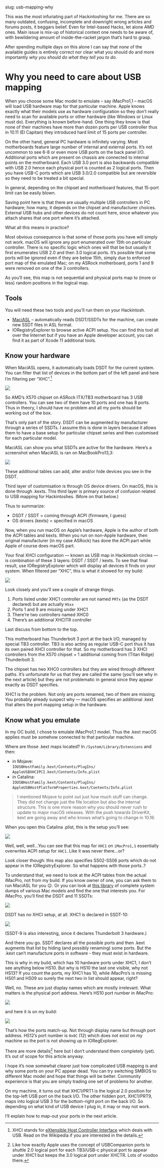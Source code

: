 slug: usb-mapping-why

This was the most infuriating part of Hackintoshing for me. There are so many outdated, confusing, incomplete and downright wrong articles and forums posts, it beggars belief. Even for Intel-based Hacks, let alone AMD ones. 
Main issue is mix-up of historical context one needs to be aware of, with bewildering amount of inside-the-racket jargon that’s hard to grasp.

After spending multiple days on this alone I can say that *none* of the available guides is entirely correct nor clear what you should do and more importantly *why you should do what they tell you to do*. 

# Why you need to care about USB mapping

When you choose some Mac model to emulate – say iMacPro1,1 – macOS will load USB hardware map for that particular machine. Apple knows exactly what their models use as hardware configuration so they don’t really need to scan for available ports or other hardware (like Windows or Linux must do). Everything is known before-hand. One thing they know is that none of their machines have more than dozen ports per USB controller thus in 10.11 (El Capitan) they introduced hard limit of 15 ports per controller. 

On the other hand, general PC hardware is infinitely varying. Most motherboards feature large number of internal and external ports. It’s not uncommon to see 6-8 or even more USB ports on the back panel I/O. Additional ports which are present on chassis are connected to internal points on the motherboard. Each USB 3.0 port is also backwards compatible with USB 2.0 hence each physical port is counted as 2 logical ports. Then you have USB-C ports which are USB 3.0/2.0 compatible but are reversible so they need to be treated a bit special. 

In general, depending on the chipset and motherboard features, that 15-port limit can be easily blown.

Saving point here is that there are usually multiple USB controllers in PC hardware; how many, it depends on the chipset and manufacturer choices. External USB hubs and other devices do not count here, since whatever you attach shares that one port where it’s attached.

What all this means in practice?

Most obvious consequence is that some of those ports you have will simply not work. macOS will ignore any port enumerated over 15th on particular controller. There is no specific logic which ones will that be but usually it first enumerates USB 2.0 and then 3.0 logical ports. It’s possible that some ports will be ignored even if they are below 15th, simply due to enforced port map of the emulated Mac; on my ASRock motherboard, ports 1 and 9 were removed on one of the 3 controllers.

As you’ll see, this map is not sequential and physical ports map to (more or less) random positions in the logical map.

## Tools

You will need these two tools and you’ll run them on your Hackintosh.

* [MaciASL](https://github.com/acidanthera/MaciASL) – automatically reads DSDT/SSDTs for the machine, can create new SSDT files in ASL format.
* IORegistryExplorer to browse active ACPI setup. You can find this tool all over the Internet but if you have an Apple developer account, you can find it as part of Xcode 11 additional tools. 

## Know your hardware

When MaciASL opens, it automatically loads DSDT for the current system. You can filter that list of devices in the bottom part of the left panel and here I’m filtering per “XHC”.[^1]

![](usb-map/maciasl-ryzen-dsdt-xhc.png)

So AMD’s X570 chipset on ASRock ITX/TB3 motherboard has 3 USB controllers. You can see two of them have 10 ports and one has 8 ports. Thus in theory, I should have no problem and all my ports should be working out of the box.

That’s only part of the story. DSDT can be augmented by manufacturer through a series of SSDTs. I assume this is done in layers because it allows them to have a base setup for particular chipset series and then customised for each particular model. 

MaciASL can show you what SSDTs are active for the hardware. Here’s a screenshot when MaciASL is ran on MacBookPro13,3:

![](usb-map/maciasl-ACPI-tables.png)

These additional tables can add, alter and/or hide devices you see in the DSDT.

Third layer of customisation is through OS device drivers. On macOS, this is done through .kexts. This third layer is primary source of confusion related to USB mapping for Hackintoshes. (More on that below.)

Thus to summarize:

- DSDT / SSDT = coming through ACPI (firmware, I guess)
- OS drivers (kexts) = specified in macOS

Now, when you run macOS on Apple’s hardware, Apple is the author of both the ACPI tables and kexts. When you run on non-Apple hardware, then original manufacturer (in my case ASRock) has done the ACPI part while Apple of course does macOS part.

Your final XHCI configuration — known as USB map in Hackintosh circles — is combination of these 3 layers: DSDT / SSDT / kexts. To see that final result, use IORegistryExplorer which will display all devices it finds on your system. When filtered per “XHC”, this is what it showed for my build:

![](usb-map/ioreg-xhc-00.png)

Look closely and you’ll see a couple of strange things.

1. Ports listed under XHC1 controller are not named `PRTx` (as the DSDT declared) but are actually `HSxx`
2. Ports 1 and 9 are missing under XHC1
3. There’re two controllers named XHC0
4. There’s an additional XHCITR controller

Last discuss from bottom to the top. 

This motherboard has Thunderbolt 3 port at the back I/O, managed by special TB3 controller. TB3 is also acting as regular USB-C port thus it has its own paired XHCI controller for that. So my motherboard has 3 XHCI controllers from the X570 chipset + 1 additional coming from (Titan Ridge) Thunderbolt 3.

The chipset has two XHC0 controllers but they are wired through different paths. It’s unfortunate for us that they are called the same (you’ll see why in the next article) but they are not problematic in general since they appear exactly as DSDT specifies.

XHC1 is the problem. Not only are ports renamed, two of them are missing. You probably already suspect why — macOS specifies an additional .kext that alters the port mapping setup in the hardware.

## Know what you emulate

In my OC build, I chose to emulate iMacPro1,1 model. Thus the .kext macOS applies must be somehow connected to that particular machine.

Where are those .kext maps located? In `/System/Library/Extensions` and then:

- in Mojave:\
`IOUSBHostFamily.kext/Contents/PlugIns/`
`AppleUSBXHCIPCI.kext/Contents/Info.plist`
- in Catalina:\
`IOUSBHostFamily.kext/Contents/PlugIns/`\
`AppleUSBHostPlatformProperties.kext/Contents/Info.plist`

> I mentioned Mojave to point out just how much stuff can change. They did not change just the file location but also the internal structure. This is one more reason why you should never rush to update to major macOS releases. With the push towards DriverKit, kext are going away and who knows what’s going to change in 10.16.

When you open this Catalina .plist, this is the setup you’ll see:

![](usb-map/iMacPro-kext-map.png)

Well, well, well…You can see that this map for `XHC1` on `iMacPro1,1` essentially overwrites ACPI setup for `XHC1`. Like it was never there…or?

Look closer though: this map also specifies SS02-SS06 ports which do not appear in the IORegistryExplorer. So what happens with those ports..?

To understand that, we need to look at the ACPI tables from the actual iMacPro, not from my build. If you know owner of one, you can ask them to run MaciASL for you 😉. Or you can look at [this library](https://applelife.ru/threads/dampy-originalnyx-makov.2943712/) of complete system dumps of various Mac models and find the one that interests you. For iMacPro, you’ll find the DSDT and 11 SSDTs:

![](usb-map/iMacPro-acpi-dump.png)

DSDT has no XHCI setup, at all. XHC1 is declared in SSDT-10:

![](usb-map/iMacPro-SSDT-9.png)

(SSDT-9 is also interesting, since it declares Thunderbolt 3 hardware.)

And there you go. SSDT declares all the possible ports and then .kext augments that list by hiding (and possibly renaming) some ports. But the .kext can’t manufacture ports in software - they must exist in hardware.

This is why in my build, which has 10 hardware ports under XHC1, I don’t see anything below HS10. But why is HS10 the last one visible, why not HS13? If you count the ports, my XHC1 has 10, while iMacPro’s is missing HS01 and HS09 so surely the next two in list should appear, right?

Well, no. These are just display names which are mostly irrelevant. What matters is the physical port address. Here’s HS10 port number in iMacPro:

![](usb-map/iMacPro-HS10-port.png)

and here it is on my build:

![](usb-map/Ryzen5-PRT10-port.png)

That’s how the ports match-up. Not through display name but through port address. HS12’s port number is `0x0C` (12) which does not exist on my machine so the port is not showing up in IORegExplorer.

There are more details[^2] here but I don’t understand them completely (yet). It’s out of scope for this article anyway.

I hope it’s now somewhat clearer just how complicated USB mapping is and why some ports on your PC appear dead. You can try switching SMBIOS to different Mac model and hope that things will be better. Community experience is that you are simply trading one set of problems for another.

On my machine, it turns out that XHC1/PRT1 is the logical 2.0 position for the top-left USB port on the back I/O. The other hidden port, XHC1/PRT9, maps into logical USB 3 for the bottom-right port on the back I/O. So depending on what kind of USB device I plug in, it may or may not work. 

I’ll explain how to map-out your ports in the next article.

[^1]: XHCI stands for [eXtensible Host Controller Interface](https://en.wikipedia.org/wiki/Extensible_Host_Controller_Interface) which deals with USB. Read on the Wikipedia if you are interested in the details.

[^2]: Like how exactly Apple uses the concept of USBCompanion ports to shuttle 2.0 logical port for each TB3/USB-c physical port to appear under XHC1 but keeps the 3.0 logical port under XHCTR. Lots of voodoo there.